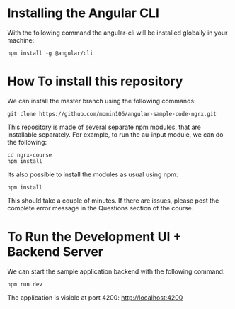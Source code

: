 # Installing the Angular CLI

With the following command the angular-cli will be installed globally in your machine:

    npm install -g @angular/cli

# How To install this repository

We can install the master branch using the following commands:

    git clone https://github.com/momin106/angular-sample-code-ngrx.git

This repository is made of several separate npm modules, that are installable separately. For example, to run the au-input module, we can do the following:

    cd ngrx-course
    npm install

Its also possible to install the modules as usual using npm:

    npm install

This should take a couple of minutes. If there are issues, please post the complete error message in the Questions section of the course.

# To Run the Development UI + Backend Server

We can start the sample application backend with the following command:

    npm run dev

The application is visible at port 4200: [http://localhost:4200](http://localhost:4200)

